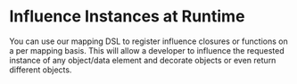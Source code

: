 # Influence Instances at Runtime

You can use our mapping DSL to register influence closures or functions on a per mapping basis.  This will allow a developer to influence the requested instance of any object/data element and decorate objects or even return different objects.

